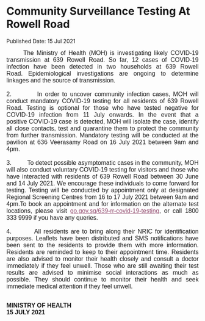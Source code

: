 <html>
    <meta http-equiv="Content-Type" content="text/html; charset=utf-8"/>
    <meta charset="utf-8"/>
    <title>Community Surveillance Testing At Rowell Road </title>
    <body><h1>Community Surveillance Testing At Rowell Road </h1>
    <p>Published Date: 15 Jul 2021</p> <p align="center" style="margin: 0cm; font-size: 11pt; font-family: Calibri, sans-serif; text-align: justify;"><span style="font-family: Arial; font-size: 16px; text-align: justify;">&nbsp; &nbsp; &nbsp; The Ministry of Health (MOH) is investigating likely COVID-19 transmission at 639 Rowell Road. So far, 12 cases of COVID-19 infection have been detected in two households at 639 Rowell Road.&nbsp;</span><span style="font-family: Arial; font-size: 16px; text-align: justify;">Epidemiological investigations are ongoing to determine linkages and the source of transmission.</span></p><p style="margin: 0cm; font-size: 11pt; font-family: Calibri, sans-serif; text-align: justify;"><span style="font-size: 16px;"><span style="font-family: Arial;">&nbsp;</span></span></p><p style="margin: 0cm; font-size: 11pt; font-family: Calibri, sans-serif; text-align: justify;"><span style="font-size: 16px;"><span style="font-family: Arial;">2.&nbsp;&nbsp;&nbsp;&nbsp;&nbsp;&nbsp;&nbsp;&nbsp;&nbsp;In&nbsp;order to uncover community infection cases, MOH&nbsp;will conduct mandatory&nbsp;COVID-19&nbsp;testing for all residents of 639 Rowell Road.&nbsp;Testing is optional for those who have tested negative for COVID-19 infection from 11 July onwards. In the event that a positive&nbsp;COVID-19&nbsp;case is detected, MOH will isolate the case, identify all close contacts, test and quarantine them to protect the community from further transmission.&nbsp;Mandatory testing will be conducted at the pavilion at 636 Veerasamy Road on 16 July 2021 between 9am and 4pm.</span></span></p><p style="margin: 0cm; font-size: 11pt; font-family: Calibri, sans-serif; text-align: justify;"><span style="font-size: 16px;"><span style="font-family: Arial;">&nbsp;</span></span></p><p style="margin: 0cm; font-size: 11pt; font-family: Calibri, sans-serif; text-align: justify;"><span style="font-size: 16px;"><span style="font-family: Arial;">3.&nbsp;&nbsp;&nbsp;&nbsp;&nbsp;&nbsp;&nbsp;&nbsp;&nbsp;To detect possible asymptomatic cases in the community, MOH will also conduct voluntary COVID-19 testing for visitors and those who have interacted with residents of 639 Rowell Road between 30 June and 14 July 2021. We encourage these individuals to come forward for testing.&nbsp;Testing will be conducted by appointment only at designated Regional Screening Centres&nbsp;from&nbsp;16 to 17 July 2021&nbsp;between 9am and 4pm.To book an appointment and for information on the alternate test locations, please visit&nbsp;<a href="https://go.gov.sg/639-rr-covid-19-testing" style="color: rgb(149, 79, 114);" title="" class="" target="">go.gov.sg/639-rr-covid-19-testing</a>,&nbsp;or call 1800 333 9999 if you have any queries.</span></span></p><p style="margin: 0cm; font-size: 11pt; font-family: Calibri, sans-serif;"><span style="font-size: 16px;"><span style="font-family: Arial;">&nbsp;</span></span></p><p style="margin: 0cm; font-size: 11pt; font-family: Calibri, sans-serif; text-align: justify;"><span style="font-size: 16px;"><span style="font-family: Arial;">4.&nbsp;&nbsp;&nbsp;&nbsp;&nbsp;&nbsp;&nbsp;&nbsp;&nbsp;All residents are to bring along their NRIC for identification purposes.<strong><span style="color: rgb(0, 112, 192);">&nbsp;</span></strong>Leaflets have been distributed and SMS notifications have been sent to the residents to provide them with more information. Residents are reminded to keep to their appointment time. Residents are also advised to monitor their health closely and consult a doctor immediately if they feel unwell. Those who are still awaiting their test results are advised to minimise social interactions as much as possible. They should continue to monitor their health and seek immediate medical attention if they feel unwell.</span></span></p><p style="margin: 0cm; font-size: 11pt; font-family: Calibri, sans-serif; text-align: justify;"><span style="font-size: 16px;"><span style="font-family: Arial;">&nbsp;</span></span></p><p><strong><span style="font-family: Arial; font-size: 16px;">MINISTRY OF HEALTH&nbsp;<br></span></strong><strong><span style="font-family: Arial; font-size: 16px;">15 JULY 2021</span></strong></p><p style="margin: 0cm; font-size: 11pt; font-family: Calibri, sans-serif;">&nbsp;</p></body>
</html>